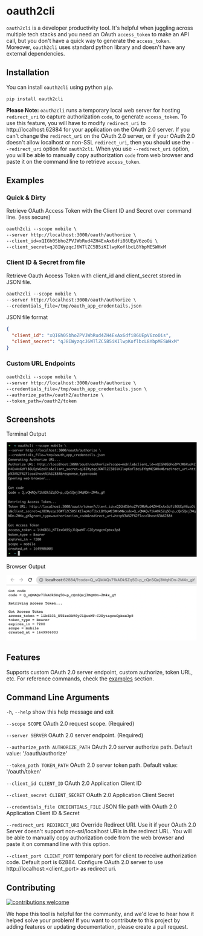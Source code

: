# oauth2cli

`oauth2cli` is a developer productivity tool. It's helpful when juggling across multiple tech stacks and you need an OAuth `access_token` to make an API call, but you don't have a quick way to generate the `access_token`. Moreover, `oauth2cli` uses standard python library and doesn't have any external dependencies.

## Installation

You can install `oauth2cli` using python `pip`.

```shell
pip install oauth2cli
```

**Please Note:** `oauth2cli` runs a temporary local web server for hosting `redirect_uri` to capture authorization `code`, to generate `access_token`. To use this feature, you will have to modify `redirect_uri` to http://localhost:62884 for your application on the OAuth 2.0 server. If you can't change the `redirect_uri` on the OAuth 2.0 server, or if your OAuth 2.0 doesn't allow localhost or non-SSL `redirect_uri`, then you should use the `--redirect_uri` option for `oauth2cli`. When you use `--redirect_uri` option, you will be able to manually copy authorization `code` from web browser and paste it on the command line to retrieve `access_token`.

## Examples

### Quick & Dirty

Retrieve OAuth Access Token with the Client ID and Secret over command line. (less secure)

```shell
oauth2cli --scope mobile \
--server http://localhost:3000/oauth/authorize \
--client_id=xQIGh0SbhoZPVJWbRud4ZH4ExAx6dfi86UEpV6zoOi \
--client_secret=qJ8IWyzqcJ6WTlZC5B5iKIlwpKoflbcL8YbpMESWHxM
```

### Client ID & Secret from file

Retrieve Oauth Access Token with client_id and client_secret stored in JSON file.

```shell
oauth2cli --scope mobile \
--server http://localhost:3000/oauth/authorize \
--credentials_file=/tmp/oauth_app_credentails.json
```

JSON file format

```json
{
  "client_id": "xQIGh0SbhoZPVJWbRud4ZH4ExAx6dfi86UEpV6zoOis",
  "client_secret": "qJ8IWyzqcJ6WTlZC5B5iKIlwpKoflbcL8YbpMESWHxM"
}
```

### Custom URL Endpoints

```shell
oauth2cli --scope mobile \
--server http://localhost:3000/oauth/authorize \
--credentials_file=/tmp/oauth_app_credentails.json \
--authorize_path=/oauth2/authorize \
--token_path=/oauth2/token
```

## Screenshots

Terminal Output

![terminal.png](/assets/terminal.png)

Browser Output

![browser.png](/assets/browser.png)

## Features

Supports custom OAuth 2.0 server endpoint, custom authorize, token URL, etc. For reference commands, check the [examples](#examples) section.

## Command Line Arguments

`-h`, `--help`
show this help message and exit


`--scope SCOPE`
OAuth 2.0 request scope. (Required)


`--server SERVER`
OAuth 2.0 server endpoint. (Required)


`--authorize_path AUTHORIZE_PATH`
OAuth 2.0 server authorize path. Default value: '/oauth/authorize'


`--token_path TOKEN_PATH`
OAuth 2.0 server token path. Default value: '/oauth/token'


`--client_id CLIENT_ID`
OAuth 2.0 Application Client ID


`--client_secret CLIENT_SECRET`
OAuth 2.0 Application Client Secret


`--credentials_file CREDENTIALS_FILE`
JSON file path with OAuth 2.0 Application Client ID & Secret

`--redirect_uri REDIRECT_URI`
Override Redirect URI. Use it if your OAuth 2.0 Server doesn't support non-ssl/localhost URIs in the redirect URL. You will be able to manually copy authorization code from the web browser and paste it on command line with this option.

`--client_port CLIENT_PORT`
temporary port for client to receive authorization code. Default port is 62884. Configure OAuth 2.0 server to use http://localhost:<client_port> as redirect uri.

## Contributing

[![contributions welcome](https://img.shields.io/badge/contributions-welcome-brightgreen.svg)](https://github.com/aerohstudios/oauth2cli/issues)

We hope this tool is helpful for the community, and we'd love to hear how it helped solve your problem! If you want to contribute to this project by adding features or updating documentation, please create a pull request.
